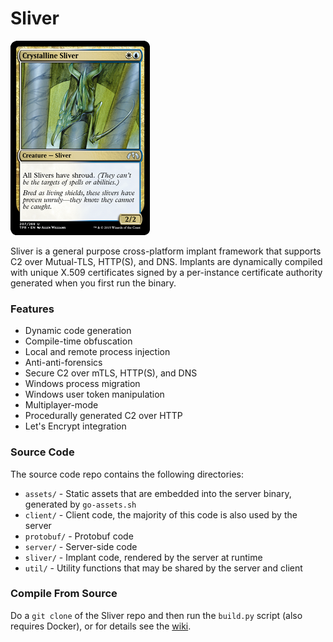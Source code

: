 Sliver
======

![Sliver](/sliver/sliver.jpeg)

Sliver is a general purpose cross-platform implant framework that supports C2 over Mutual-TLS, HTTP(S), and DNS. Implants are dynamically compiled with unique X.509 certificates signed by a per-instance certificate authority generated when you first run the binary.

### Features

 * Dynamic code generation
 * Compile-time obfuscation
 * Local and remote process injection
 * Anti-anti-forensics
 * Secure C2 over mTLS, HTTP(S), and DNS
 * Windows process migration
 * Windows user token manipulation
 * Multiplayer-mode
 * Procedurally generated C2 over HTTP
 * Let's Encrypt integration

### Source Code

The source code repo contains the following directories:

 * `assets/` - Static assets that are embedded into the server binary, generated by `go-assets.sh`
 * `client/` - Client code, the majority of this code is also used by the server
 * `protobuf/` - Protobuf code
 * `server/` - Server-side code
 * `sliver/` - Implant code, rendered by the server at runtime
 * `util/` - Utility functions that may be shared by the server and client

### Compile From Source

Do a `git clone` of the Sliver repo and then run the `build.py` script (also requires Docker), or for details see the [wiki](https://github.com/BishopFox/sliver/wiki/Compile-From-Source).
